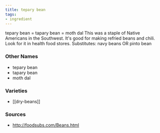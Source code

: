 ```yaml
---
title: tepary bean
tags:
- ingredient
---
```

tepary bean = tapary bean = moth dal This was a staple of Native Americans in the Southwest. It's good for making refried beans and chili. Look for it in health food stores. Substitutes: navy beans OR pinto bean

### Other Names

* tepary bean
* tapary bean
* moth dal

### Varieties

* [[dry-beans]]

### Sources
* http://foodsubs.com/Beans.html

